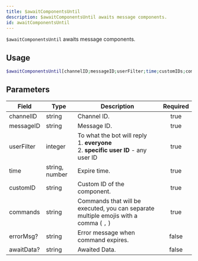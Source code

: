 ```yaml
---
title: $awaitComponentsUntil
description: $awaitComponentsUntil awaits message components.
id: awaitComponentsUntil
---
```


`$awaitComponentsUntil` awaits message components.

## Usage

```php
$awaitComponentsUntil[channelID;messageID;userFilter;time;customIDs;commands;errorMsg?;awaitData?]
```

## Parameters

| Field      | Type           | Description                                                                                    | Required |
| ---------- | -------------- | ---------------------------------------------------------------------------------------------- | :------: |
| channelID  | string         | Channel ID.                                                                                    |   true   |
| messageID  | string         | Message ID.                                                                                    |   true   |
| userFilter | integer        | To what the bot will reply <br /> 1. **everyone** <br /> 2. **specific user ID** - any user ID |   true   |
| time       | string, number | Expire time.                                                                                   |   true   |
| customID   | string         | Custom ID of the component.                                                                    |   true   |
| commands   | string         | Commands that will be executed, you can separate multiple emojis with a comma ( `,` )          |   true   |
| errorMsg?  | string         | Error message when command expires.                                                            |  false   |
| awaitData? | string         | Awaited Data.                                                                                  |  false   |